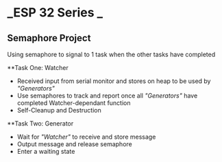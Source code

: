# _ESP 32 Series _

## Semaphore Project
Using semaphore to signal to 1 task when the other tasks have completed 

**Task One: Watcher 
- Received input from serial monitor and stores on heap to be used by _"Generators"_
- Use semaphores to track and report once all _"Generators"_ have completed Watcher-dependant function
- Self-Cleanup and Destruction

**Task Two: Generator 
- Wait for _"Watcher"_ to receive and store message
- Output message and release semaphore
- Enter a waiting state
